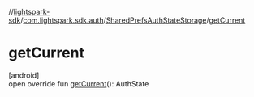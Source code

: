 //[lightspark-sdk](../../../index.md)/[com.lightspark.sdk.auth](../index.md)/[SharedPrefsAuthStateStorage](index.md)/[getCurrent](get-current.md)

# getCurrent

[android]\
open override fun [getCurrent](get-current.md)(): AuthState
